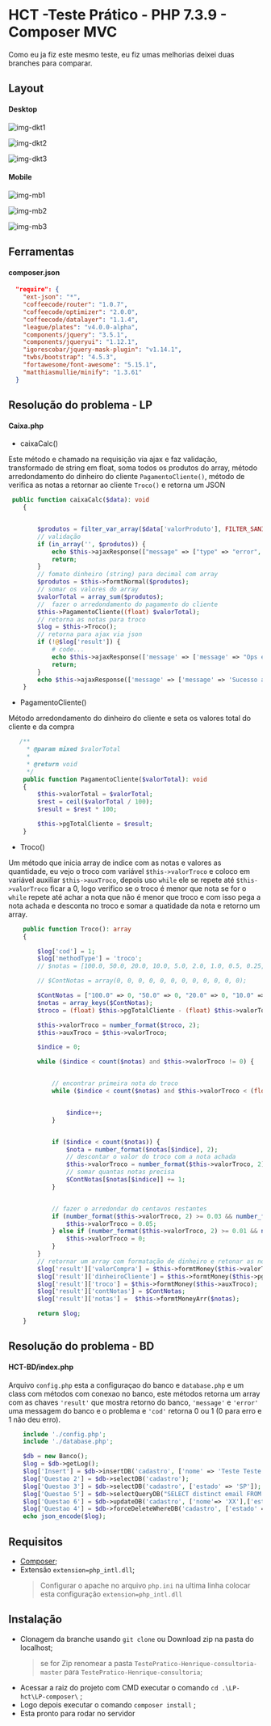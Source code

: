 # HCT -Teste Prático - PHP 7.3.9 - Composer MVC

Como eu ja fiz este mesmo teste, eu fiz umas melhorias deixei duas branches para comparar.

## Layout

#### Desktop

![img-dkt1](https://github.com/danielfalcaodf/TestePratico-Henrique-consultoria/blob/TestePratico-novasMelhorias-10/2020/img/HCT-lp-dtk-1.png?raw=true)

![img-dkt2](https://github.com/danielfalcaodf/TestePratico-Henrique-consultoria/blob/TestePratico-novasMelhorias-10/2020/img/HCT-lp-dtk-2.png?raw=true)

![img-dkt3](https://github.com/danielfalcaodf/TestePratico-Henrique-consultoria/blob/TestePratico-novasMelhorias-10/2020/img/HCT-lp-dtk-3.png?raw=true)

#### Mobile

![img-mb1](https://github.com/danielfalcaodf/TestePratico-Henrique-consultoria/blob/TestePratico-novasMelhorias-10/2020/img/HCT-lp-mb-1.png?raw=true)

![img-mb2](https://github.com/danielfalcaodf/TestePratico-Henrique-consultoria/blob/TestePratico-novasMelhorias-10/2020/img/HCT-lp-mb-2.png?raw=true)

![img-mb3](https://github.com/danielfalcaodf/TestePratico-Henrique-consultoria/blob/TestePratico-novasMelhorias-10/2020/img/HCT-lp-mb-3.png?raw=true)

## Ferramentas

#### composer.json

```json
  "require": {
    "ext-json": "*",
    "coffeecode/router": "1.0.7",
    "coffeecode/optimizer": "2.0.0",
    "coffeecode/datalayer": "1.1.4",
    "league/plates": "v4.0.0-alpha",
    "components/jquery": "3.5.1",
    "components/jqueryui": "1.12.1",
    "igorescobar/jquery-mask-plugin": "v1.14.1",
    "twbs/bootstrap": "4.5.3",
    "fortawesome/font-awesome": "5.15.1",
    "matthiasmullie/minify": "1.3.61"
  }
```

## Resolução do problema - LP

#### Caixa.php

- caixaCalc()

Este método e chamado na requisição via ajax e faz validação, transformado de string em float, soma todos os produtos do array, método arredondamento do dinheiro do cliente `PagamentoCliente()`, método de verifica as notas a retornar ao cliente `Troco()` e retorna um JSON

```php
 public function caixaCalc($data): void
    {


        $produtos = filter_var_array($data['valorProduto'], FILTER_SANITIZE_STRIPPED);
        // validação
        if (in_array('', $produtos)) {
            echo $this->ajaxResponse(["message" => ["type" => "error", "message" => "Preeancha todos os campos para fazer calculo dos produtos"]]);
            return;
        }
        // fomato dinheiro (string) para decimal com array
        $produtos = $this->formtNormal($produtos);
        // somar os valores do array
        $valorTotal = array_sum($produtos);
        //  fazer o arredondamento do pagamento do cliente
        $this->PagamentoCliente((float) $valorTotal);
        // retorna as notas para troco
        $log = $this->Troco();
        // retorna para ajax via json
        if (!@$log['result']) {
            # code...
            echo $this->ajaxResponse(['message' => ['message' => "Ops erro interno ", 'type' => 'error']], 500);
            return;
        }
        echo $this->ajaxResponse(['message' => ['message' => 'Sucesso ao calcular o troco', 'type' => 'success'], 'result' => $log['result'], 'methodType' => $log['methodType'], 'cod' => $log['cod']]);
    }
```

- PagamentoCliente()

Método arredondamento do dinheiro do cliente e seta os valores total do cliente e da compra

```php
   /**
     * @param mixed $valorTotal
     *
     * @return void
     */
    public function PagamentoCliente($valorTotal): void
    {
        $this->valorTotal = $valorTotal;
        $rest = ceil($valorTotal / 100);
        $result = $rest * 100;

        $this->pgTotalCliente = $result;
    }
```

- Troco()

Um método que inicia array de indice com as notas e valores as quantidade, eu vejo o troco com variável `$this->valorTroco` e coloco em variável auxiliar `$this->auxTroco`, depois uso `while` ele se repete até `$this->valorTroco` ficar a 0, logo verifico se o troco é menor que nota se for o `while` repete até achar a nota que não é menor que troco e com isso pega a nota achada e desconta no troco e somar a quatidade da nota e retorno um array.

```php
    public function Troco(): array
    {

        $log['cod'] = 1;
        $log['methodType'] = 'troco';
        // $notas = [100.0, 50.0, 20.0, 10.0, 5.0, 2.0, 1.0, 0.5, 0.25, 0.10, 0.05];

        // $ContNotas = array(0, 0, 0, 0, 0, 0, 0, 0, 0, 0, 0, 0);

        $ContNotas = ["100.0" => 0, "50.0" => 0, "20.0" => 0, "10.0" => 0, "5.0" => 0, "2.0" => 0, "1.0" => 0, "0.50" => 0, "0.25" => 0, "0.10" => 0, "0.05" => 0];
        $notas = array_keys($ContNotas);
        $troco = (float) $this->pgTotalCliente - (float) $this->valorTotal;

        $this->valorTroco = number_format($troco, 2);
        $this->auxTroco = $this->valorTroco;

        $indice = 0;

        while ($indice < count($notas) and $this->valorTroco != 0) {


            // encontrar primeira nota do troco
            while ($indice < count($notas) and $this->valorTroco < (float) $notas[$indice]) {


                $indice++;
            }


            if ($indice < count($notas)) {
                $nota = number_format($notas[$indice], 2);
                // descontar o valor do troco com a nota achada
                $this->valorTroco = number_format($this->valorTroco, 2) - $nota;
                // somar quantas notas precisa
                $ContNotas[$notas[$indice]] += 1;
            }


            // fazer o arredondar do centavos restantes
            if (number_format($this->valorTroco, 2) >= 0.03 && number_format($this->valorTroco, 2) < 0.05) {
                $this->valorTroco = 0.05;
            } else if (number_format($this->valorTroco, 2) >= 0.01 && number_format($this->valorTroco, 2) <= 0.02 && number_format($this->valorTroco, 2) < 0.03 || number_format($this->valorTroco, 2) < 0.01) {
                $this->valorTroco = 0;
            }
        }
        // retornar um array com formatação de dinheiro e retonar as notas e contas notas de troco
        $log['result']['valorCompra'] = $this->formtMoney($this->valorTotal);
        $log['result']['dinheiroCliente'] = $this->formtMoney($this->pgTotalCliente);
        $log['result']['troco'] = $this->formtMoney($this->auxTroco);
        $log['result']['contNotas'] = $ContNotas;
        $log['result']['notas'] =  $this->formtMoneyArr($notas);

        return $log;
    }
```

## Resolução do problema - BD

#### HCT-BD/index.php

Arquivo `config.php` esta a configuraçao do banco e `database.php` e um class com métodos com conexao no banco, este métodos retorna um array com as chaves `'result'` que mostra retorno do banco, `'message'` e `'error' ` uma messagem do banco e o problema e `'cod'` retorna 0 ou 1 (0 para erro e 1 não deu erro).

```php
    include './config.php';
    include './database.php';

    $db = new Banco();
    $log = $db->getLog();
    $log['Insert'] = $db->insertDB('cadastro', ['nome' => 'Teste Teste','email'=>'teste@teste.com','estado' => 'SP', 'comentarios'=> 'Desativado']);
    $log['Questao 2'] = $db->selectDB('cadastro');
    $log['Questao 3'] = $db->selectDB('cadastro', ['estado' => 'SP']);
    $log['Questao 5'] = $db->selectQueryDB("SELECT distinct email FROM cadastro");
    $log['Questao 6'] = $db->updateDB('cadastro', ['nome'=> 'XX'],['estado'=>'SP']);
    $log['Questao 4'] = $db->forceDeleteWhereDB('cadastro', ['estado' => 'SP', 'comentarios'=> 'Desativado']);
    echo json_encode($log);
```

## Requisitos

- [Composer](https://getcomposer.org/ "Composer");
- Extensão `extension=php_intl.dll`;
  > Configurar o apache no arquivo `php.ini` na ultima linha colocar esta configuração `extension=php_intl.dll`

## Instalação

- Clonagem da branche usando `git clone` ou Download zip na pasta do localhost;
  > se for Zip renomear a pasta `TestePratico-Henrique-consultoria-master` para `TestePratico-Henrique-consultoria`;
- Acessar a raiz do projeto com CMD executar o comando `cd .\LP-hct\LP-composer\` ;
- Logo depois executar o comando `composer install` ;
- Esta pronto para rodar no servidor
